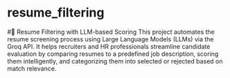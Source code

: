 ﻿# resume_filtering
#🧠 Resume Filtering with LLM-based Scoring
This project automates the resume screening process using Large Language Models (LLMs) via the Groq API. It helps recruiters and HR professionals streamline candidate evaluation by comparing resumes to a predefined job description, scoring them intelligently, and categorizing them into selected or rejected based on match relevance.
